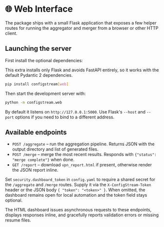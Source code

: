 # 🌐 Web Interface

The package ships with a small Flask application that exposes a few helper routes for running the aggregator and merger from a browser or other HTTP client.

## Launching the server

First install the optional dependencies:

This extra installs only Flask and avoids FastAPI entirely, so it works with the default Pydantic 2 dependencies.
```bash
pip install configstream[web]
```

Then start the development server with:

```bash
python -m configstream.web
```

By default it listens on `http://127.0.0.1:5000`. Use Flask's `--host` and `--port` options if you need to bind to a different address.

## Available endpoints

- `POST /aggregate` – run the aggregation pipeline. Returns JSON with the output directory and list of generated files.
- `POST /merge` – merge the most recent results. Responds with `{"status": "merge complete"}` when done.
- `GET /report` – download `vpn_report.html` if present, otherwise render the JSON report inline.

Set `security.dashboard_token` in `config.yaml` to require a shared secret for the
`/aggregate` and `/merge` routes. Supply it via the `X-ConfigStream-Token` header
or the JSON body `{ "token": "<token>" }`. When omitted, the dashboard remains
open for local automation and the token field stays optional.

The HTML dashboard issues asynchronous requests to these endpoints, displays
responses inline, and gracefully reports validation errors or missing resume
files.
